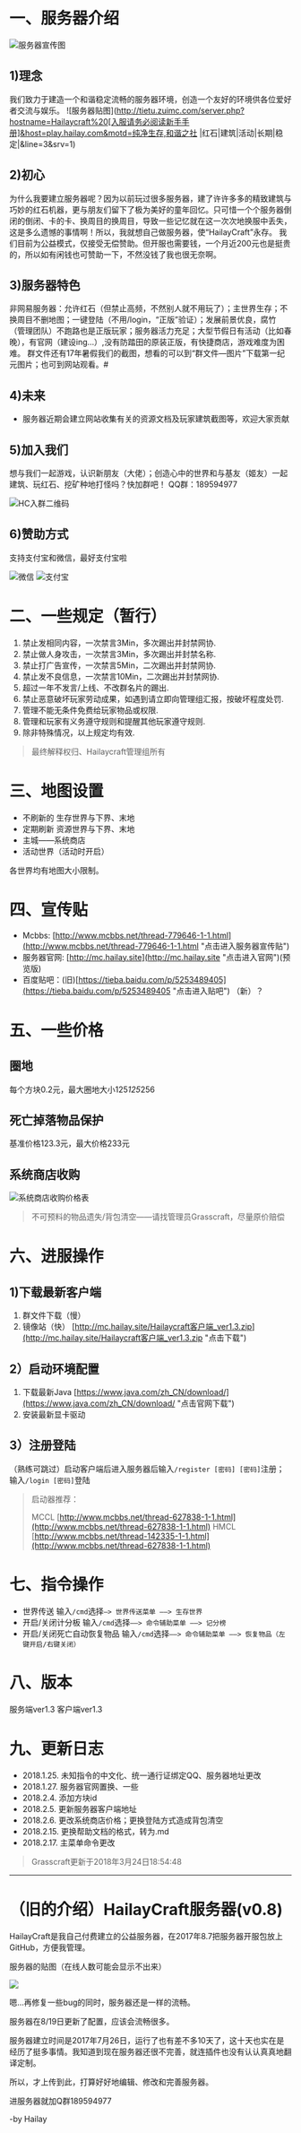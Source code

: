 # 一、服务器介绍
![服务器宣传图](http://flie.hailay.site/Hailaycraft-small.jpg)
## 1)理念
我们致力于建造一个和谐稳定流畅的服务器环境，创造一个友好的环境供各位爱好者交流与娱乐。
![服务器贴图](http://tietu.zuimc.com/server.php?hostname=Hailaycraft%20[入服请务必阅读新手手册]&host=play.hailay.com&motd=纯净生存,和谐之社  |红石|建筑|活动|长期|稳定|&line=3&srv=1)
## 2)初心
为什么我要建立服务器呢？因为以前玩过很多服务器，建了许许多多的精致建筑与巧妙的红石机器，更与朋友们留下了极为美好的童年回忆。只可惜一个个服务器倒闭的倒闭、卡的卡、换周目的换周目，导致一些记忆就在这一次次地换服中丢失，这是多么遗憾的事情啊！所以，我就想自己做服务器，使“HailayCraft”永存。
我们目前为公益模式，仅接受无偿赞助。但开服也需要钱，一个月近200元也是挺贵的，所以如有闲钱也可赞助一下，不然没钱了我也很无奈啊。 
## 3)服务器特色
非网易服务器：允许红石（但禁止高频，不然别人就不用玩了）；主世界生存；不换周目不删地图；一键登陆（不用/login，“正版”验证）；发展前景优良，腐竹（管理团队）不跑路也是正版玩家；服务器活力充足；大型节假日有活动（比如春晚），有官网（建设ing…）,没有防踏田的原装正版，有快捷商店，游戏难度为困难。
群文件还有17年暑假我们的截图，想看的可以到“群文件—图片”下载第一纪元图片；也可到网站观看。#
## 4)未来
+ 服务器近期会建立网站收集有关的资源文档及玩家建筑截图等，欢迎大家贡献
## 5)加入我们
想与我们一起游戏，认识新朋友（大佬）；创造心中的世界和与基友（姬友）一起建筑、玩红石、挖矿种地打怪吗？快加群吧！
QQ群：189594977

![HC入群二维码](http://flie.hailay.site/Hailaycraft-QQ-QR-Code.jpg) 

## 6)赞助方式
支持支付宝和微信，最好支付宝啦

![微信](http://flie.hailay.site/wechat-Hailay.jpg) 
![支付宝](http://flie.hailay.site/Alipay-Hailay.jpg) 

# 二、一些规定（暂行）
1. 禁止发相同内容，一次禁言3Min，多次踢出并封禁网协.
2. 禁止做人身攻击，一次禁言3Min，多次踢出并封禁名称.
3. 禁止打广告宣传，一次禁言5Min，二次踢出并封禁网协.
4. 禁止发不良信息，一次禁言10Min，二次踢出并封禁网协.
5. 超过一年不发言/上线、不改群名片的踢出.
6. 禁止恶意破坏玩家劳动成果，如遇到请立即向管理组汇报，按破坏程度处罚.
7. 管理不能无条件免费给玩家物品或权限.
8. 管理和玩家有义务遵守规则和提醒其他玩家遵守规则.
9. 除非特殊情况，以上规定均有效.    
>最终解释权归、Hailaycraft管理组所有

# 三、地图设置

+ 不刷新的 生存世界与下界、末地
+ 定期刷新 资源世界与下界、末地
+ 主城——系统商店
+ 活动世界（活动时开启）

各世界均有地图大小限制。

# 四、宣传贴
+ Mcbbs: [http://www.mcbbs.net/thread-779646-1-1.html](http://www.mcbbs.net/thread-779646-1-1.html "点击进入服务器宣传贴") 
+ 服务器官网: [http://mc.hailay.site](http://mc.hailay.site "点击进入官网")(预览版)
+ 百度贴吧：(旧)[https://tieba.baidu.com/p/5253489405](https://tieba.baidu.com/p/5253489405 "点击进入贴吧") （新）？

# 五、一些价格
## 圈地
每个方块0.2元，最大圈地大小125*125*256
## 死亡掉落物品保护
基准价格123.3元，最大价格233元
## 系统商店收购
![系统商店收购价格表](http://flie.hailay.site/HC-server-shop-price-table.png)
>不可预料的物品遗失/背包清空——请找管理员Grasscraft，尽量原价赔偿

# 六、进服操作
## 1)下载最新客户端 
1. 群文件下载（慢）
2. 镜像站（快）
[http://mc.hailay.site/Hailaycraft客户端_ver1.3.zip](http://mc.hailay.site/Hailaycraft客户端_ver1.3.zip "点击下载") 

## 2）启动环境配置
1. 下载最新Java [https://www.java.com/zh_CN/download/](https://www.java.com/zh_CN/download/ "点击官网下载")
2. 安装最新显卡驱动
## 3）注册登陆
（熟练可跳过）启动客户端后进入服务器后输入`/register [密码] [密码]`注册；输入`/login [密码]`登陆
>启动器推荐：
>
>MCCL [http://www.mcbbs.net/thread-627838-1-1.html](http://www.mcbbs.net/thread-627838-1-1.html)
>HMCL [http://www.mcbbs.net/thread-142335-1-1.html](http://www.mcbbs.net/thread-627838-1-1.html)

# 七、指令操作
+ 世界传送
 输入`/cmd`选择`—> 世界传送菜单 ——> 生存世界`
+ 开启/关闭计分板
 输入`/cmd`选择`——> 命令辅助菜单 ——> 记分榜`
+ 开启/关闭死亡自动恢复物品
 输入`/cmd`选择`——> 命令辅助菜单 ——> 恢复物品（左键开启/右键关闭）`

# 八、版本
服务端ver1.3 客户端ver1.3

# 九、更新日志
+ 2018.1.25. 未知指令的中文化、统一通行证绑定QQ、服务器地址更改
+ 2018.1.27. 服务器官网置换、一些
+ 2018.2.4.  添加方块id
+ 2018.2.5.  更新服务器客户端地址
+ 2018.2.6.  更改系统商店价格；更换登陆方式造成背包清空
+ 2018.2.15. 更换帮助文档的格式，转为.md
+ 2018.2.17. 主菜单命令更改

>Grasscraft更新于2018年3月24日18:54:48

-----------
# （旧的介绍）HailayCraft服务器(v0.8)
HailayCraft是我自己付费建立的公益服务器，在2017年8.7把服务器开服包放上GitHub，方便我管理。

服务器的贴图（在线人数可能会显示不出来）

![](http://dwz.cn/6mug5V)

嗯...再修复一些bug的同时，服务器还是一样的流畅。

服务器在8/19日更新了配置，应该会流畅很多。


服务器建立时间是2017年7月26日，运行了也有差不多10天了，这十天也实在是经历了挺多事情。我知道到现在服务器还很不完善，就连插件也没有认认真真地翻译定制。

所以，才上传到此，打算好好地编辑、修改和完善服务器。

进服务器就加Q群189594977

-by Hailay

